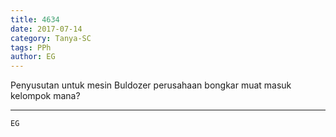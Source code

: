 ```yaml
---
title: 4634
date: 2017-07-14
category: Tanya-SC
tags: PPh
author: EG
---
```


Penyusutan untuk mesin Buldozer perusahaan bongkar muat masuk kelompok mana?

---



`EG`

